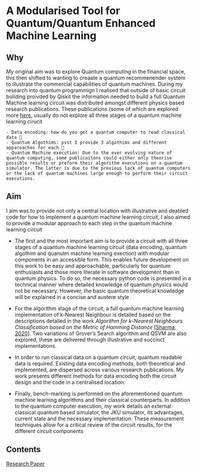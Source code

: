 # A Modularised Tool for Quantum/Quantum Enhanced Machine Learning



## Why

My original aim was to explore Quantum computing in the financial space, this then shifted to wanting to creaate a quantum recommenender system to illustrate the commercial capabilities of quantum machines.
During my research into quantum programmign I realised that outside of basic circuit building proivded by Qiskit the information needed to build a full Quantum Machine learning circuit was distributed amongst different physics based research publications. These publications (some of which are explored more [here](https://github.com/EziOzoani/Quantum_ML/blob/main/latex/Ezi_s_Dissertation__Copy_.pdf), usually do not explore all three stages of a quantum machine learning cirucit 

    - Data encoding: how do you get a quantum computer to read classical data 🤔
    - Quantum Algothims: psst I provide 3 algothims and different apparoaches for each 🤫
    - Quantum Machine execution: Due to the ever evolving nature of quantum computing, some publicaitons could either only theorise possible results or preform their algorithm executions on a quantum simulator. The latter is due to the previous lack of quantum computers or the lack of quantum machines large enough to perform their circuit executions. 

## Aim

I aim was to provide not only a central location with illustrative and deatiled code for how to implement a quantum machine learning circuit, I also aimed to provide a modular approach to each step in the quantum machine learning circuit

- The first and the most important aim is to provide a circuit with all three stages of a quantum machine learning circuit (data encoding, quantum algothim and quanutm machine learning exection) with modular components in an accessible form. This enables future development on this work to be easy and approachable, particularly for quantum enthusiasts and those more literate in software development than in quantum physics. To do so, the necessary python code is presented in a technical manner where detailed knowledge of quantum physics would not be necessary. However, the basic quantum theoretical knowledge will be explained in a concise and austere style

  
 - For the algorithm stage of the circuit, a full quantum machine learning implementation of k-Nearest Neighbour is detailed based on the descriptions detailed in the work _Algorithm for k-Nearest Neighbours Classification based on the Metric of Hamming Distance_ [[Sharma, 2020](https://arxiv.org/abs/2002.10453)]. Two variations of Grover’s Search algorithm and QSVM are also explored, these are delivered through illustrative and succinct implementations.
    
 -  In order to run classical data on a quantum circuit, quantum readable data is required. Existing data encoding methods, both theoretical and implemented, are dispersed across various research publications. My work presents different methods for data encoding both the circuit design and the code in a centralised location.
 
 -  Finally, bench-marking is performed on the aforementioned quantum machine learning algorithms and their classical counterparts. In addition to the quantum computer execution, my work details an external classical quantum based simulator, the JKU simulator, its advantages, current state and the necessary implementation. These measurement techniques allow for a critical review of the circuit results, for the different circuit components
 
 
## Contents
   
[Research Paper](https://github.com/EziOzoani/Quantum_ML/blob/main/latex/Ezi_s_Dissertation__Copy_.pdf)
